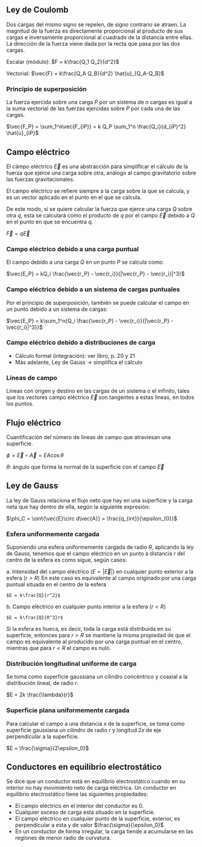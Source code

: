 ## Ley de Coulomb
Dos cargas del mismo signo se repelen, de signo contrario se atraen.
La magnitud de la fuerza es directamente proporcional al producto de sus cargas e inversamente proporcional al cuadrado de la distancia entre ellas.
La dirección de la fuerza viene dada por la recta que pasa por las dos cargas.

Escalar (módulo): 
$F = k\frac{Q_1 Q_2}{d^2}$ 

Vectorial: 
$\vec{F} = k\frac{Q_A Q_B}{d^2} \hat{u}_{Q_A-Q_B}$ 


### Principio de superposición
La fuerza ejercida sobre una carga $P$ por un sistema de $n$ cargas es igual a la suma vectorial de las fuerzas ejercidas sobre $P$ por cada una de las cargas.

$\vec{F_P} = \sum_1^n\vec{F_{iP}} = k Q_P \sum_1^n \frac{Q_i}{d_{iP}^2} \hat{u}_{iP}$  

## Campo eléctrico
El cámpo eléctrico $\vec{E}$ es una abstracción para simplificar el cálculo de la fuerza que ejerce una carga sobre otra, análogo al campo gravitatorio sobre las fuerzas gravitacionales.

El campo eléctrico se refiere siempre a la carga sobre la que se calcula, y es un vector aplicado en el punto en el que se calcula.

De este modo, si se quiere calcular la fuerza que ejerce una carga $Q$ sobre otra $q$, esta se calculará como el producto de $q$ por el campo $\vec{E}$ debido a $Q$ en el punto en que se encuentra $q$.

$\vec{F} = q\vec{E}$

### Campo eléctrico debido a una carga puntual
El campo debido a una carga $Q$ en un punto $P$ se calcula como:

$\vec{E_P} = kQ_i \frac{\vec{r_P} - \vec{r_i}}{|\vec{r_P} - \vec{r_i}|^3}$ 

### Campo eléctrico debido a un sistema de cargas puntuales
Por el principio de superposición, también se puede calcular el campo en un punto debido a un sistema de cargas:

$\vec{E_P} = k\sum_1^n{Q_i \frac{\vec{r_P} - \vec{r_i}}{|\vec{r_P} - \vec{r_i}|^3}}$

### Campo eléctrico debido a distribuciones de carga
- Cálculo formal (integración): ver libro, p. 20 y 21
- Más adelante, Ley de Gauss -> simplifica el cálculo

### Lineas de campo
Lineas con origen y destino en las cargas de un sistema o el infinito, tales que los vectores campo eléctrico $\vec{E}$ son tangentes a estas lineas, en todos los puntos.

## Flujo eléctrico
Cuantificación del número de líneas de campo que atraviesan una superficie.

$\phi = \vec{E}\circ \vec{A} = EA\cos{\theta}$  

$\theta$: ángulo que forma la normal de la superficie con el campo $\vec{E}$

## Ley de Gauss
La ley de Gauss relaciona el flujo neto que hay en una superficie y la carga neta que hay dentro de ella, según la siguiente expresión:

$\phi_C = \oint{\vec{E}\circ d\vec{A}} = \frac{q_{int}}{\epsilon_{0}}$ 

### Esfera uniformemente cargada
Suponiendo una esfera uniformemente cargada de radio $R$, aplicando la ley de Gauss, tenemos que el campo eléctrico en un punto a distancia $r$ del centro de la esfera es como sigue, según casos:

a. Intensidad del campo eléctrico ($E = |\vec{E}|$) en cualquier punto exterior a la esfera ($r > R$)
	En este caso es equivalente al campo originado por una carga puntual situada en el centro de la esfera
	
	$E = k\frac{Q}{r^2}$
	
b. Campo eléctrico en cualquier punto interior a la esfera ($r < R$)
	
	$E = k\frac{Q}{R^3}r$ 
	
Si la esfera es hueca, es decir, toda la carga está distribuida en su superficie, entonces para $r > R$ se mantiene la misma propiedad de que el campo es equivalente al producido por una carga puntual en el centro, mientras que para $r < R$ el campo es nulo.

### Distribución longitudinal uniforme de carga
Se toma como superficie gaussiana un cilindro concéntrico y coaxial a la distribución lineal, de radio $r$.

$E = 2k \frac{\lambda}{r}$ 

### Superficie plana uniformemente cargada
Para calcular el campo a una distancia $x$ de la superficie, se toma como superficie gaussiana un cilindro de radio $r$ y longitud $2x$ de eje perpendicular a la superficie.

$E = \frac{\sigma}{2\epsilon_0}$

## Conductores en equilibrio electrostático
Se dice que un conductor está en equilibrio electrostático cuando en su interior no hay movimiento neto de carga eléctrica. Un conductor en equilibrio electrostático tiene las siguientes propiedades:

- El campo eléctrico en el interior del conductor es 0.
- Cualquier exceso de carga está situado en la superficie.
- El campo eléctrico en cualquier punto de la superficie, exterior, es perpendicular a esta y de valor $\frac{\sigma}{\epsilon_0}$ 
- En un conductor de forma irregular, la carga tiende a acumularse en las regiones de menor radio de curvatura.